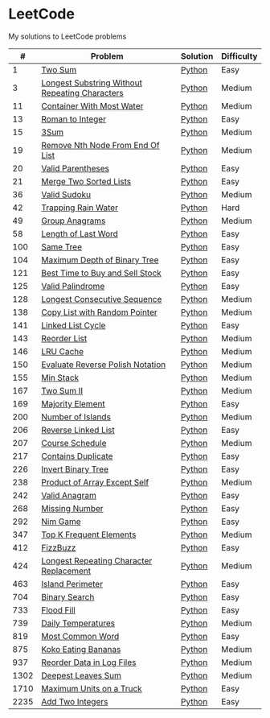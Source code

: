 # LeetCode
My solutions to LeetCode problems

| # | Problem | Solution | Difficulty |
|---| ------- | -------- | ---------- |
| 1 | [Two Sum](https://leetcode.com/problems/two-sum) | [Python](https://github.com/kmawhinney/leetcode/blob/main/solutions/python/two_sum.py) | Easy |
| 3 | [Longest Substring Without Repeating Characters](https://leetcode.com/problems/longest-substring-without-repeating-characters/) | [Python](https://github.com/kmawhinney/leetcode/blob/main/solutions/python/longest_substring_without_repeating_characters.py) | Medium |
| 11 | [Container With Most Water](https://leetcode.com/problems/container-with-most-water/) | [Python](https://github.com/kmawhinney/leetcode/blob/main/solutions/python/container_with_most_water.py) | Medium |
| 13 | [Roman to Integer](https://leetcode.com/problems/roman-to-integer/) | [Python](https://github.com/kmawhinney/leetcode/blob/main/solutions/python/roman_to_integer.py) | Easy |
| 15 | [3Sum](https://leetcode.com/problems/3sum/) | [Python](https://github.com/kmawhinney/leetcode/blob/main/solutions/python/3sum.py) | Medium |
| 19 | [Remove Nth Node From End Of List](https://leetcode.com/problems/remove-nth-node-from-end-of-list/) | [Python](https://github.com/kmawhinney/leetcode/blob/main/solutions/python/remove_nth_node_from_end_of_list.py) | Medium |
| 20 | [Valid Parentheses](https://leetcode.com/problems/valid-parentheses/) | [Python](https://github.com/kmawhinney/leetcode/blob/main/solutions/python/valid_parentheses.py) | Easy |
| 21 | [Merge Two Sorted Lists](https://leetcode.com/problems/merge-two-sorted-lists/) | [Python](https://github.com/kmawhinney/leetcode/blob/main/solutions/python/merge_two_sorted_lists.py) | Easy |
| 36 | [Valid Sudoku](https://leetcode.com/problems/valid-sudoku/) | [Python](https://github.com/kmawhinney/leetcode/blob/main/solutions/python/valid_sudoku.py) | Medium |
| 42 | [Trapping Rain Water](https://leetcode.com/problems/trapping-rain-water/) | [Python](https://github.com/kmawhinney/leetcode/blob/main/solutions/python/trapping_rain_water.py) | Hard |
| 49 | [Group Anagrams](https://leetcode.com/problems/group-anagrams/) | [Python](https://github.com/kmawhinney/leetcode/blob/main/solutions/python/group_anagrams.py) | Medium |
| 58 | [Length of Last Word](https://leetcode.com/problems/length-of-last-word/) | [Python](https://github.com/kmawhinney/leetcode/blob/main/solutions/python/length_of_last_word.py) | Easy |
| 100 | [Same Tree](https://leetcode.com/problems/same-tree/) | [Python](https://github.com/kmawhinney/leetcode/blob/main/solutions/python/same_tree.py) | Easy |
| 104 | [Maximum Depth of Binary Tree](https://leetcode.com/problems/maximum-depth-of-binary-tree/) | [Python](https://github.com/kmawhinney/leetcode/blob/main/solutions/python/maximum_depth_of_binary_tree.py) | Easy |
| 121 | [Best Time to Buy and Sell Stock](https://leetcode.com/problems/best-time-to-buy-and-sell-stock/) | [Python](https://github.com/kmawhinney/leetcode/blob/main/solutions/python/best_time_to_buy_and_sell_stock.py) | Easy |
| 125 | [Valid Palindrome](https://leetcode.com/problems/valid-palindrome/) | [Python](https://github.com/kmawhinney/leetcode/blob/main/solutions/python/valid_palindrome.py) | Easy |
| 128 | [Longest Consecutive Sequence](https://leetcode.com/problems/longest-consecutive-sequence/) | [Python](https://github.com/kmawhinney/leetcode/blob/main/solutions/python/longest_consecutive_sequence.py) | Medium |
| 138 | [Copy List with Random Pointer](https://leetcode.com/problems/copy-list-with-random-pointer/) | [Python](https://github.com/kmawhinney/leetcode/blob/main/solutions/python/copy_list_with_random_pointer.py) | Medium |
| 141 | [Linked List Cycle](https://leetcode.com/problems/linked-list-cycle/) | [Python](https://github.com/kmawhinney/leetcode/blob/main/solutions/python/linked_list_cycle.py) | Easy |
| 143 | [Reorder List](https://leetcode.com/problems/reorder-list/) | [Python](https://github.com/kmawhinney/leetcode/blob/main/solutions/python/reorder_list.py) | Medium |
| 146 | [LRU Cache](https://leetcode.com/problems/lru-cache/) | [Python](https://github.com/kmawhinney/leetcode/blob/main/solutions/python/lru_cache.py) | Medium
| 150 | [Evaluate Reverse Polish Notation](https://leetcode.com/problems/evaluate-reverse-polish-notation/) | [Python](https://github.com/kmawhinney/leetcode/blob/main/solutions/python/evaluate_reverse_polish_notation.py) | Medium |
| 155 | [Min Stack](https://leetcode.com/problems/min-stack/) | [Python](https://github.com/kmawhinney/leetcode/blob/main/solutions/python/min_stack.py) | Medium |
| 167 | [Two Sum II](https://leetcode.com/problems/two-sum-ii-input-array-is-sorted/) | [Python](https://github.com/kmawhinney/leetcode/blob/main/solutions/python/two_sum_II.py) | Medium |
| 169 | [Majority Element](https://leetcode.com/problems/majority-element/) | [Python](https://github.com/kmawhinney/leetcode/blob/main/solutions/python/majority_element.py) | Easy |
| 200 | [Number of Islands](https://leetcode.com/problems/number-of-islands/) | [Python](https://github.com/kmawhinney/leetcode/blob/main/solutions/python/number_of_islands.py) | Medium |
| 206 | [Reverse Linked List](https://leetcode.com/problems/reverse-linked-list/) | [Python](https://github.com/kmawhinney/leetcode/blob/main/solutions/python/reverse_linked_list.py) | Easy |
| 207 | [Course Schedule](https://leetcode.com/problems/course-schedule/) | [Python](https://github.com/kmawhinney/leetcode/blob/main/solutions/python/course_schedule.py) | Medium |
| 217 | [Contains Duplicate](https://leetcode.com/problems/contains-duplicate/) | [Python](https://github.com/kmawhinney/leetcode/blob/main/solutions/python/contains_duplicate.py) | Easy |
| 226 | [Invert Binary Tree](https://leetcode.com/problems/invert-binary-tree/) | [Python](https://github.com/kmawhinney/leetcode/blob/main/solutions/python/invert_binary_tree.py) | Easy |
| 238 | [Product of Array Except Self](https://leetcode.com/problems/product-of-array-except-self/) | [Python](https://github.com/kmawhinney/leetcode/blob/main/solutions/python/product_of_array_except_self.py) | Medium |
| 242 | [Valid Anagram](https://leetcode.com/problems/valid-anagram/) | [Python](https://github.com/kmawhinney/leetcode/blob/main/solutions/python/valid_anagram.py) | Easy |
| 268 | [Missing Number](https://leetcode.com/problems/missing-number/) | [Python](https://github.com/kmawhinney/leetcode/blob/main/solutions/python/missing_number.py) | Easy |
| 292 | [Nim Game](https://leetcode.com/problems/nim-game/) | [Python](https://github.com/kmawhinney/leetcode/blob/main/solutions/python/nim_game.py) | Easy |
| 347 | [Top K Frequent Elements](https://leetcode.com/problems/top-k-frequent-elements/) | [Python](https://github.com/kmawhinney/leetcode/blob/main/solutions/python/top_k_frequent_elements.py) | Medium |
| 412 | [FizzBuzz](https://leetcode.com/problems/fizz-buzz/) | [Python](https://github.com/kmawhinney/leetcode/blob/main/solutions/python/fizzbuzz.py) | Easy |
| 424 | [Longest Repeating Character Replacement](https://leetcode.com/problems/longest-repeating-character-replacement/) | [Python](https://github.com/kmawhinney/leetcode/blob/main/solutions/python/longest_repeating_character_replacement.py) | Medium |
| 463 | [Island Perimeter](https://leetcode.com/problems/island-perimeter/) | [Python](https://github.com/kmawhinney/leetcode/blob/main/solutions/python/island_perimeter.py) | Easy |
| 704 | [Binary Search](https://leetcode.com/problems/binary-search/) | [Python](https://github.com/kmawhinney/leetcode/blob/main/solutions/python/binary_search.py) | Easy |
| 733 | [Flood Fill](https://leetcode.com/problems/flood-fill/) | [Python](https://github.com/kmawhinney/leetcode/blob/main/solutions/python/flood_fill.py) | Easy |
| 739 | [Daily Temperatures](https://leetcode.com/problems/daily-temperatures/) | [Python](https://github.com/kmawhinney/leetcode/blob/main/solutions/python/daily_temperatures.py) | Medium |
| 819 | [Most Common Word](https://leetcode.com/problems/most-common-word/) | [Python](https://github.com/kmawhinney/leetcode/blob/main/solutions/python/most_common_word.py) | Easy |
| 875 | [Koko Eating Bananas](https://leetcode.com/problems/koko-eating-bananas/) | [Python](https://github.com/kmawhinney/leetcode/blob/main/solutions/python/koko_eating_bananas.py) | Medium |
| 937 | [Reorder Data in Log Files](https://leetcode.com/problems/reorder-data-in-log-files/) | [Python](https://github.com/kmawhinney/leetcode/blob/main/solutions/python/reorder_data_in_log_files.py) | Medium |
| 1302 | [Deepest Leaves Sum](https://leetcode.com/problems/deepest-leaves-sum/) | [Python](https://github.com/kmawhinney/leetcode/blob/main/solutions/python/deepest_leaves_sum.py) | Medium |
| 1710 | [Maximum Units on a Truck](https://leetcode.com/problems/maximum-units-on-a-truck/) | [Python](https://github.com/kmawhinney/leetcode/blob/main/solutions/python/maximum_units_on_a_truck.py) | Easy |
| 2235 | [Add Two Integers](https://leetcode.com/problems/add-two-integers/) | [Python](https://github.com/kmawhinney/leetcode/blob/main/solutions/python/add_two_integers.py) | Easy |
